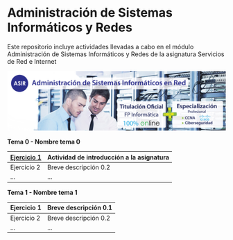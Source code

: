 # Administración de Sistemas Informáticos y Redes
Este repositorio incluye actividades llevadas a cabo en el módulo Administración de Sistemas Informáticos y Redes de la asignatura Servicios de Red e Internet

![](img/banner-web-ASIR.jpg)

**Tema 0 - Nombre tema 0**

| [Ejercicio 1](Tema-0/Actividad-de-introducción-a-SREI.pdf) | Actividad de introducción a la asignatura |
| --- | --- |
| Ejercicio 2 | Breve descripción 0.2 |
| ... | ... |

**Tema 1 - Nombre tema 1**

| Ejercicio 1 | Breve descripción 0.1 |
| --- | --- |
| Ejercicio 2 | Breve descripción 0.2 |
| ... | ... |
